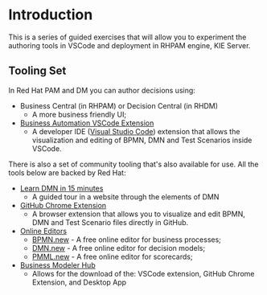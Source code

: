# Introduction

This is a series of guided exercises that will allow you to experiment the authoring tools in VSCode and deployment in RHPAM engine, KIE Server.

## Tooling Set

In Red Hat PAM and DM you can author decisions using:

- Business Central (in RHPAM) or Decision Central (in RHDM)
  - A more business friendly UI;
- [Business Automation VSCode Extension](https://marketplace.visualstudio.com/items?itemName=redhat.vscode-extension-red-hat-business-automation-bundle)
  - A developer IDE ([Visual Studio Code](https://code.visualstudio.com/)) extension that allows the visualization and editing of BPMN, DMN and Test Scenarios inside VSCode.

There is also a set of community tooling that's also available for use. All the tools below are backed by Red Hat:

- [Learn DMN in 15 minutes](https://learn-dmn-in-15-minutes.com/)
  - A guided tour in a website through the elements of DMN
- [GitHub Chrome Extension](https://chrome.google.com/webstore/detail/bpmn-dmn-test-scenario-ed/mgkfehibfkdpjkfjbikpchpcfimepckf)
  - A browser extension that allows you to visualize and edit BPMN, DMN and Test Scenario files directly in GitHub. 
- [Online Editors](https://kiegroup.github.io/kogito-online/#/)
  - [BPMN.new](http://bpmn.new) - A free online editor for business processes;
  - [DMN.new](http://dmn.new) - A free online editor for decision models;
  - [PMML.new](http://pmml.new) - A free online editor for scorecards;
- [Business Modeler Hub](https://kiegroup.github.io/kogito-online/#/download)
  - Allows for the download of the: VSCode extension, GitHub Chrome Extension, and Desktop App
